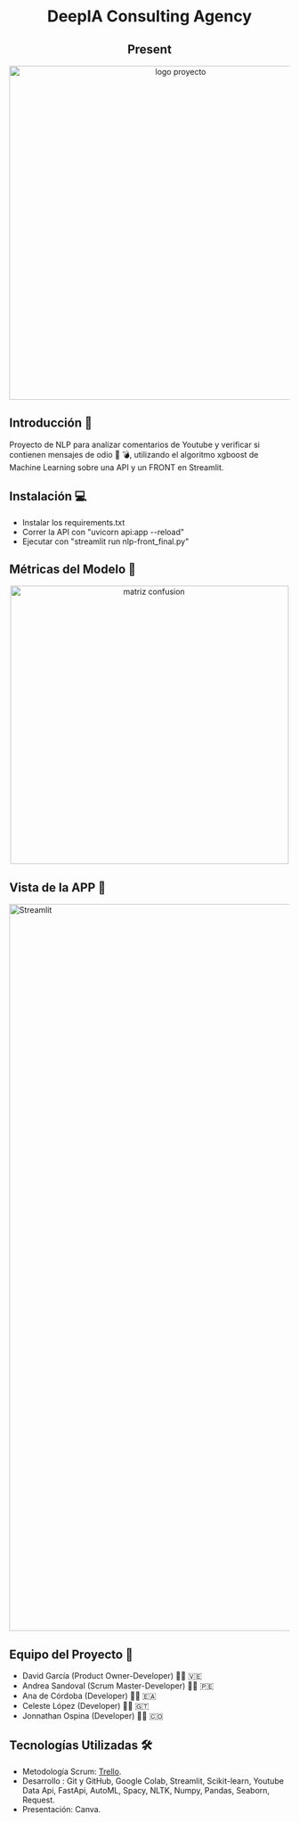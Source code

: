 <h1 align ="center"> DeepIA Consulting Agency </h1>

<h2 align="center"> Present </h2>

<p align = "center">
	 <img src="https://user-images.githubusercontent.com/74676901/207125726-f8541518-ab9a-43b5-afd7-a6e13708d05c.png" alt="logo proyecto" height=”600”       width=600” style= "text-align: center"> 
   
</p>

## Introducción 🔮

Proyecto de NLP para analizar comentarios de Youtube y verificar si contienen mensajes de odio 📡 💣, utilizando el algoritmo xgboost de Machine Learning sobre una API y un FRONT en Streamlit.

## Instalación  💻 
- Instalar los requirements.txt    
- Correr la API con "uvicorn api:app --reload"  
- Ejecutar con "streamlit run nlp-front_final.py"   

## Métricas del Modelo 👾

<center>
	 <img src="https://user-images.githubusercontent.com/74676901/207124917-e5ed968c-9ab6-4401-a826-fcbc6da64ae2.png" alt="matriz confusion" height=”500”       width=500”>
</center>



## Vista de la APP 📲

<img width="1306" alt="Streamlit" src="https://user-images.githubusercontent.com/97572313/207042098-29eec8e1-9fcc-4a3d-8b2c-74cd847d639f.png">

## Equipo del Proyecto 🤖

- David García (Product Owner-Developer) 👨‍💻 🇻🇪  
- Andrea Sandoval (Scrum Master-Developer) 👩‍💻 🇵🇪  
- Ana de Córdoba (Developer) 👩‍💻 🇪🇦  
- Celeste López (Developer) 👩‍💻 🇬🇹  
- Jonnathan Ospina (Developer) 👨‍💻 🇨🇴  


## Tecnologías Utilizadas 🛠

- Metodología Scrum: <a href="https://discord.com/channels/1045324348984148008/1045324348984148011/1051830796144619520"> Trello</a>.  
- Desarrollo : Git y GitHub, Google Colab, Streamlit, Scikit-learn, Youtube Data Api, FastApi, AutoML, Spacy, NLTK, Numpy, Pandas, Seaborn, Request.  
- Presentación: Canva.  


